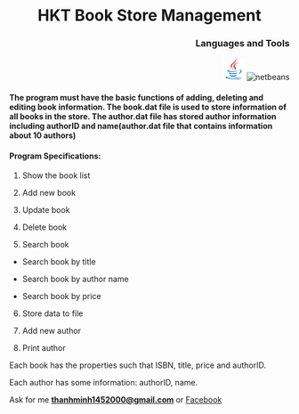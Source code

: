 <h1 align="center">HKT Book Store Management</h1>

<h3 align="right">Languages and Tools</h3>

<p align="right"><img src="https://raw.githubusercontent.com/devicons/devicon/master/icons/java/java-original.svg" alt="java" width="40" height="40"/> <img src="https://upload.wikimedia.org/wikipedia/commons/thumb/9/98/Apache_NetBeans_Logo.svg/888px-Apache_NetBeans_Logo.svg.png" alt="netbeans" width="40" height="40"/></p> 


<h4>The program must have the basic functions of adding, deleting and editing book information. The book.dat file is used to store information of all books in the store. 
The author.dat file has stored author information including authorID and name(author.dat file that contains information about 10 authors)</h4> 


<h4>Program Specifications:</h4>

1. Show the book list

2. Add new book

3. Update book

4. Delete book

5. Search book

 * Search book by title

 * Search book by author name

 * Search book by price
 
6. Store data to file

7. Add new author

8. Print author

<p>Each book has the properties such that ISBN, title, price and authorID.</p>
<p>Each author has some information: authorID, name.</p>

Ask for me **thanhminh1452000@gmail.com** or [Facebook](https://www.facebook.com/thanhmin145/)
